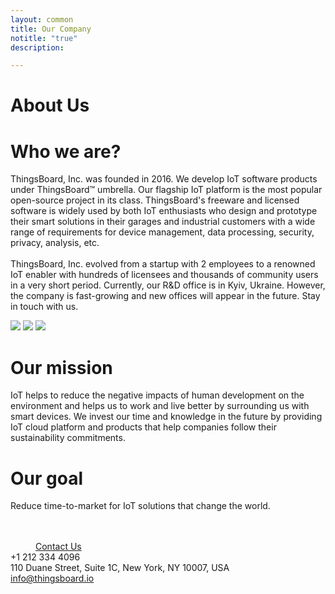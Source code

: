 ```yaml
---
layout: common
title: Our Company
notitle: "true"
description: 

---
```


<h1 class="aboutus-title">About Us</h1>

<h1 class="who-we-are">Who we are?</h1>
<p class="company-info">ThingsBoard, Inc. was founded in 2016. We develop IoT software products under ThingsBoard™ umbrella.
   Our flagship IoT platform is the most popular open-source project in its class. ThingsBoard's freeware and licensed software is widely used by both IoT
   enthusiasts who design and prototype their smart solutions in their garages and industrial customers with a wide range of requirements for device management,
   data processing, security, privacy, analysis, etc.<br/><br/>
   ThingsBoard, Inc. evolved from a startup with 2 employees to a renowned IoT enabler with hundreds of licensees and thousands of community users in a very short period.
   Currently, our R&D office is in Kyiv, Ukraine. However, the company is fast-growing and new offices will appear in the future. Stay in touch with us.
</p>
<div class="our-mission">
    <div class="our-mission-logos">
        <div class="spacer"></div>
        <div class="about-mission-background"></div>
        <img class="about-mission-index" src="https://img.thingsboard.io/about-mission-index.svg">
        <img class="about-mission-left" src="https://img.thingsboard.io/about-mission-left.svg">
        <img class="about-mission-right" src="https://img.thingsboard.io/about-mission-right.svg">
    </div>
    <div class="our-mission-info">
        <h1 class="our-mission">Our mission</h1>
        <p class="company-info">
          IoT helps to reduce the negative impacts of human development on the environment and helps us to work and live better by surrounding us with smart devices.   
          We invest our time and knowledge in the future by providing IoT cloud platform and products that help companies follow their sustainability commitments.
        </p>
    </div>
</div>
<div class="our-goal">
    <h1>Our goal</h1>
    <p>Reduce time-to-market for IoT solutions that change the world.</p>
</div>
<div class="center" style="margin-top: 48px;">
    <a class="button" style="padding: 10px 40px;" href="/docs/contact-us/">Contact Us</a>
</div>
<div class="company-contacts">
    <div class="company-contact">
        <div class="phone">+1 212 334 4096</div>
    </div>
    <div class="company-contact">
        <div class="address">110 Duane Street, Suite 1C, New York, NY 10007, USA</div>
    </div>
    <div class="company-contact">
        <div class="mail"><a href="mailto:info@thingsboard.io">info@thingsboard.io</a></div>
    </div>
</div>

